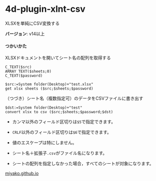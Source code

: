 # 4d-plugin-xlnt-csv
XLSXを単純にCSV変換する

**バージョン**: v14以上

#### つかいかた

XLSXドキュメントを開いてシート名の配列を取得する

```4d
C_TEXT($src)
ARRAY TEXT($sheets;0)
C_TEXT($password)

$src:=System folder(Desktop)+"test.xlsx"
get xlsx sheets ($src;$sheets;$password)
```

（つづき）シート名（複数指定可）のデータをCSVファイルに書き出す

```4d
$dst:=System folder(Desktop)+"test"
convert xlsx to csv ($src;$sheets;$password;$dst)
```

* カンマ以外のフィールド区切りは``$5``で指定できます。

* ``CRLF``以外のフィールド区切りは``$6``で指定できます。

* 値のエスケープは特にしません。

* シート名＋拡張子``.csv``がファイル名になります。

* シートの配列を指定しなかった場合，すべてのシートが対象になります。

[miyako.github.io](https://miyako.github.io/2020/11/11/4d-plugin-xlnt-csv.html)
